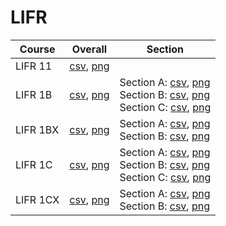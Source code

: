 # LIFR

| Course | Overall | Section |
| ------ | ------- | ------- |
| LIFR 11 | [csv](https://github.com/UCSD-Historical-Enrollment-Data/2025Winter/blob/main/overall/LIFR%2011.csv), [png](https://raw.githubusercontent.com/UCSD-Historical-Enrollment-Data/2025Winter/main/plot_overall/LIFR%2011.png) |  |
| LIFR 1B | [csv](https://github.com/UCSD-Historical-Enrollment-Data/2025Winter/blob/main/overall/LIFR%201B.csv), [png](https://raw.githubusercontent.com/UCSD-Historical-Enrollment-Data/2025Winter/main/plot_overall/LIFR%201B.png) | Section A: [csv](https://github.com/UCSD-Historical-Enrollment-Data/2025Winter/blob/main/section/LIFR%201B_A.csv), [png](https://raw.githubusercontent.com/UCSD-Historical-Enrollment-Data/2025Winter/main/plot_section/LIFR%201B_A.png)<br>Section B: [csv](https://github.com/UCSD-Historical-Enrollment-Data/2025Winter/blob/main/section/LIFR%201B_B.csv), [png](https://raw.githubusercontent.com/UCSD-Historical-Enrollment-Data/2025Winter/main/plot_section/LIFR%201B_B.png)<br>Section C: [csv](https://github.com/UCSD-Historical-Enrollment-Data/2025Winter/blob/main/section/LIFR%201B_C.csv), [png](https://raw.githubusercontent.com/UCSD-Historical-Enrollment-Data/2025Winter/main/plot_section/LIFR%201B_C.png) |
| LIFR 1BX | [csv](https://github.com/UCSD-Historical-Enrollment-Data/2025Winter/blob/main/overall/LIFR%201BX.csv), [png](https://raw.githubusercontent.com/UCSD-Historical-Enrollment-Data/2025Winter/main/plot_overall/LIFR%201BX.png) | Section A: [csv](https://github.com/UCSD-Historical-Enrollment-Data/2025Winter/blob/main/section/LIFR%201BX_A.csv), [png](https://raw.githubusercontent.com/UCSD-Historical-Enrollment-Data/2025Winter/main/plot_section/LIFR%201BX_A.png)<br>Section B: [csv](https://github.com/UCSD-Historical-Enrollment-Data/2025Winter/blob/main/section/LIFR%201BX_B.csv), [png](https://raw.githubusercontent.com/UCSD-Historical-Enrollment-Data/2025Winter/main/plot_section/LIFR%201BX_B.png) |
| LIFR 1C | [csv](https://github.com/UCSD-Historical-Enrollment-Data/2025Winter/blob/main/overall/LIFR%201C.csv), [png](https://raw.githubusercontent.com/UCSD-Historical-Enrollment-Data/2025Winter/main/plot_overall/LIFR%201C.png) | Section A: [csv](https://github.com/UCSD-Historical-Enrollment-Data/2025Winter/blob/main/section/LIFR%201C_A.csv), [png](https://raw.githubusercontent.com/UCSD-Historical-Enrollment-Data/2025Winter/main/plot_section/LIFR%201C_A.png)<br>Section B: [csv](https://github.com/UCSD-Historical-Enrollment-Data/2025Winter/blob/main/section/LIFR%201C_B.csv), [png](https://raw.githubusercontent.com/UCSD-Historical-Enrollment-Data/2025Winter/main/plot_section/LIFR%201C_B.png)<br>Section C: [csv](https://github.com/UCSD-Historical-Enrollment-Data/2025Winter/blob/main/section/LIFR%201C_C.csv), [png](https://raw.githubusercontent.com/UCSD-Historical-Enrollment-Data/2025Winter/main/plot_section/LIFR%201C_C.png) |
| LIFR 1CX | [csv](https://github.com/UCSD-Historical-Enrollment-Data/2025Winter/blob/main/overall/LIFR%201CX.csv), [png](https://raw.githubusercontent.com/UCSD-Historical-Enrollment-Data/2025Winter/main/plot_overall/LIFR%201CX.png) | Section A: [csv](https://github.com/UCSD-Historical-Enrollment-Data/2025Winter/blob/main/section/LIFR%201CX_A.csv), [png](https://raw.githubusercontent.com/UCSD-Historical-Enrollment-Data/2025Winter/main/plot_section/LIFR%201CX_A.png)<br>Section B: [csv](https://github.com/UCSD-Historical-Enrollment-Data/2025Winter/blob/main/section/LIFR%201CX_B.csv), [png](https://raw.githubusercontent.com/UCSD-Historical-Enrollment-Data/2025Winter/main/plot_section/LIFR%201CX_B.png) |
